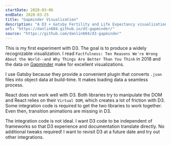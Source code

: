 ```yaml
---
startDate: 2020-03-06
endDate: 2020-03-25
title: "Gapminder Visualization"
description: "A D3 + Gatsby Fertility and Life Expectancy visualization"
url: "https://danlin604.github.io/d3-gapminder/"
source: "https://github.com/danlin604/d3-gapminder"
---
```


This is my first experiment with D3. The goal is to produce a widely recognizable visualization. I read `Factfulness: Ten Reasons We're Wrong About the World--and Why Things Are Better Than You Think` in 2018 and the data on [Gapminder](https://www.gapminder.org/) make for excellent visualizations.

I use Gatsby because they provide a convenient plugin that converts `.json` files into object data at build-time. It makes loading data a seamless process.

React does not work well with D3. Both libraries try to manipulate the DOM and React relies on their `Virtual DOM`, which creates a lot of friction with D3. Some integration code is required to get the two libraries to work together. Even then, transition animations are missing in D3.

The integration code is not ideal. I want D3 code to be independent of frameworks so that D3 experience and documentation translate directly. No additional tweaks required! I want to revisit D3 at a future date and try out other integrations.
